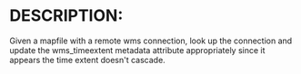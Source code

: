 DESCRIPTION:
============

Given a mapfile with a remote wms connection, look up the
connection and update the wms_timeextent metadata attribute appropriately
since it appears the time extent doesn't cascade.
